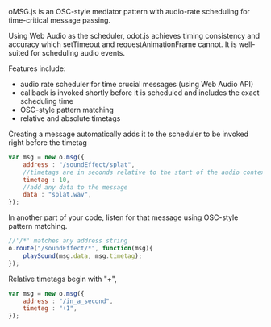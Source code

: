 oMSG.js is an OSC-style mediator pattern with audio-rate scheduling for time-critical message passing.

Using Web Audio as the scheduler, odot.js achieves timing consistency and accuracy which 
setTimeout and requestAnimationFrame cannot. It is well-suited for scheduling audio events.  

Features include:
 * audio rate scheduler for time crucial messages (using Web Audio API)
 * callback is invoked shortly before it is scheduled and includes the exact scheduling time
 * OSC-style pattern matching
 * relative and absolute timetags
 

Creating a message automatically adds it to the scheduler to be invoked right before the timetag
```javascript
var msg = new o.msg({
	address : "/soundEffect/splat",
	//timetags are in seconds relative to the start of the audio context
	timetag : 10,
	//add any data to the message
	data : "splat.wav",
});
```

In another part of your code, listen for that message using OSC-style pattern matching.  
```javascript
//'/*' matches any address string
o.route("/soundEffect/*", function(msg){
	playSound(msg.data, msg.timetag);
});
```

Relative timetags begin with "+",
```javascript
var msg = new o.msg({
	address : "/in_a_second",
	timetag : "+1",
});
```